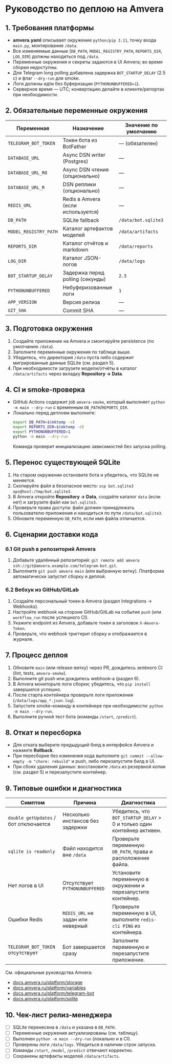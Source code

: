 <!--
@file: docs/deploy-amvera.md
@description: Amvera deployment guide for Telegram bot
@dependencies: README.md, amvera.yaml
@created: 2025-10-03
-->

# Руководство по деплою на Amvera

## 1. Требования платформы
- **amvera.yaml** описывает окружение `python/pip 3.11`, точку входа `main.py`, монтирование `/data`.
- Все изменяемые данные (`DB_PATH`, `MODEL_REGISTRY_PATH`, `REPORTS_DIR`, `LOG_DIR`) должны находиться под `/data`.
- Переменные окружения и секреты задаются в UI Amvera; во время сборки недоступны.
- Для Telegram long polling добавлена задержка `BOT_STARTUP_DELAY` (2.5 c) и флаг `--dry-run` для smoke.
- Логи должны идти без буферизации (`PYTHONUNBUFFERED=1`).
- Серверное время — UTC; конвертацию делайте в клиенте/репортах при необходимости.

## 2. Обязательные переменные окружения
| Переменная | Назначение | Значение по умолчанию |
| --- | --- | --- |
| `TELEGRAM_BOT_TOKEN` | Токен бота из BotFather | — (обязателен) |
| `DATABASE_URL` | Async DSN writer (Postgres) | — |
| `DATABASE_URL_RO` | Async DSN чтения (опционально) | — |
| `DATABASE_URL_R` | DSN реплики (опционально) | — |
| `REDIS_URL` | Redis в Amvera (если используется) | — |
| `DB_PATH` | SQLite fallback | `/data/bot.sqlite3` |
| `MODEL_REGISTRY_PATH` | Каталог артефактов моделей | `/data/artifacts` |
| `REPORTS_DIR` | Каталог отчётов и markdown | `/data/reports` |
| `LOG_DIR` | Каталог JSON-логов | `/data/logs` |
| `BOT_STARTUP_DELAY` | Задержка перед polling (секунды) | `2.5` |
| `PYTHONUNBUFFERED` | Небуферизованные логи | `1` |
| `APP_VERSION` | Версия релиза | — |
| `GIT_SHA` | Commit SHA | — |

## 3. Подготовка окружения
1. Создайте приложение на Amvera и смонтируйте persistence (по умолчанию `/data`).
2. Заполните переменные окружения по таблице выше.
3. Убедитесь, что директория `/data` пуста либо содержит мигрированные данные SQLite (см. раздел 5).
4. При необходимости загрузите модели/отчёты в каталог `/data/artifacts` через вкладку **Repository → Data**.

## 4. CI и smoke-проверка
- GitHub Actions содержит job `amvera-smoke`, который выполняет `python -m main --dry-run` c временным `DB_PATH`/`REPORTS_DIR`.
- Локально перед деплоем выполните:
  ```bash
  export DB_PATH=$(mktemp -u)
  export REPORTS_DIR=$(mktemp -d)
  export PYTHONUNBUFFERED=1
  python -m main --dry-run
  ```
  Команда проверит инициализацию зависимостей без запуска polling.

## 5. Перенос существующей SQLite
1. На старом окружении остановите бота и убедитесь, что SQLite не меняется.
2. Скопируйте файл в безопасное место: `scp bot.sqlite3 ops@host:/tmp/bot.sqlite3`.
3. В Amvera откройте **Repository → Data**, создайте каталог `data` (если нет) и загрузите файл как `bot.sqlite3`.
4. Проверьте права доступа: файл должен принадлежать пользователю приложения и находиться по пути `/data/bot.sqlite3`.
5. Обновите переменную `DB_PATH`, если имя файла отличается.

## 6. Сценарии доставки кода
### 6.1 Git push в репозиторий Amvera
1. Добавьте удалённый репозиторий: `git remote add amvera ssh://git@amvera.example.com/telegram-bot.git`.
2. Выполните `git push amvera main` (или выбранную ветку). Платформа автоматически запустит сборку и деплой.

### 6.2 Вебхук из GitHub/GitLab
1. Создайте персональный токен в Amvera (раздел Integrations → Webhooks).
2. Настройте webhook на стороне GitHub/GitLab на событие `push` (или `workflow_run` после успешного CI).
3. Укажите endpoint из Amvera, добавьте токен в заголовок `X-Amvera-Token`.
4. Проверьте, что webhook триггерит сборку и отображается в журнале.

## 7. Процесс деплоя
1. Обновите `main` (или release-ветку) через PR, дождитесь зелёного CI (lint, tests, `amvera-smoke`).
2. Выполните git push или дождитесь webhook-а (раздел 6).
3. В Amvera мониторьте логи сборки; убедитесь, что `pip install` завершился успешно.
4. После старта контейнера проверьте логи приложения (`/data/logs/app_*.json.log`).
5. Запустите smoke-команду в контейнере при необходимости: `python -m main --dry-run`.
6. Выполните ручной тест бота (команды `/start`, `/predict`).

## 8. Откат и пересборка
- Для отката выберите предыдущий билд в интерфейсе Amvera и нажмите **Rollback**.
- При пересборке без изменения кода выполните `git commit --allow-empty -m "chore: rebuild"` и push, либо перезапустите билд в UI.
- При сбоях удаления данных: восстановите `/data` из резервной копии (см. раздел 5) и перезапустите контейнер.

## 9. Типовые ошибки и диагностика
| Симптом | Причина | Диагностика |
| --- | --- | --- |
| `double getUpdates` / бот отключается | Несколько инстансов без задержки | Убедитесь, что `BOT_STARTUP_DELAY` > 0 и только один контейнер активен. |
| `sqlite is readonly` | Файл находится вне `/data` | Проверьте переменную `DB_PATH`, права и расположение файла. |
| Нет логов в UI | Отсутствует `PYTHONUNBUFFERED` | Установите переменную в окружении и перезапустите контейнер. |
| Ошибки Redis | `REDIS_URL` не задан или неверный | Проверьте переменную в UI, выполните `redis-cli PING` из контейнера. |
| `TELEGRAM_BOT_TOKEN` отсутствует | Бот завершается сразу | Заполните переменную и перезапустите приложение. |

См. официальные руководства Amvera:
- [docs.amvera.ru/platform/storage](https://docs.amvera.ru/platform/storage)
- [docs.amvera.ru/platform/variables](https://docs.amvera.ru/platform/variables)
- [docs.amvera.ru/platform/telegram-bot](https://docs.amvera.ru/platform/telegram-bot)
- [docs.amvera.ru/platform/sqlite](https://docs.amvera.ru/platform/sqlite)

## 10. Чек-лист релиз-менеджера
- [ ] SQLite перенесена в `/data` и указана в `DB_PATH`.
- [ ] Переменные окружения актуализированы (см. таблицу).
- [ ] Выполнен `python -m main --dry-run` (локально и в CI).
- [ ] Проверены логи `/data/logs`. Убедиться в наличии строк запуска.
- [ ] Команды `/start`, `/model`, `/predict` отвечают корректно.
- [ ] Сохранены артефакты моделей `/data/artifacts`.
